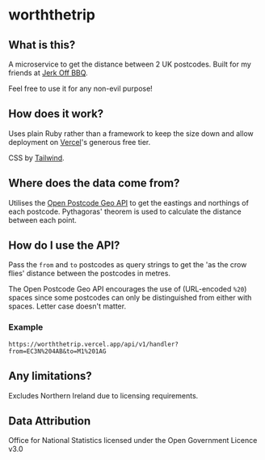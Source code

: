 # worththetrip

## What is this?
A microservice to get the distance between 2 UK postcodes. Built for my friends at [Jerk Off BBQ](https://www.jerkoffbbq.com/).

Feel free to use it for any non-evil purpose!

## How does it work?
Uses plain Ruby rather than a framework to keep the size down and allow deployment on [Vercel](https://vercel.com/)'s generous free tier.

CSS by [Tailwind](https://tailwindcss.com/).

## Where does the data come from?

Utilises the [Open Postcode Geo API](https://www.getthedata.com/open-postcode-geo-api) to get the eastings and northings of each postcode. Pythagoras' theorem is used to calculate the distance between each point.

## How do I use the API?
Pass the `from` and `to` postcodes as query strings to get the 'as the crow flies' distance between the postcodes in metres.

The Open Postcode Geo API encourages the use of (URL-encoded `%20`) spaces since some postcodes can only be distinguished from either with spaces. Letter case doesn't matter.

### Example

`https://worththetrip.vercel.app/api/v1/handler?from=EC3N%204AB&to=M1%201AG`

## Any limitations?
Excludes Northern Ireland due to licensing requirements.

## Data Attribution
Office for National Statistics licensed under the Open Government Licence v3.0
